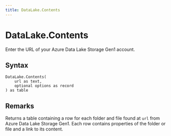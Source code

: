 ```yaml
---
title: DataLake.Contents
---
```


# DataLake.Contents


Enter the URL of your Azure Data Lake Storage Gen1 account.


## Syntax

```powerquery
DataLake.Contents(
    url as text,
    optional options as record
) as table
```


## Remarks

Returns a table containing a row for each folder and file found at <code>url</code> from Azure Data Lake Storage Gen1. Each row contains properties of the folder or file and a link to its content.


